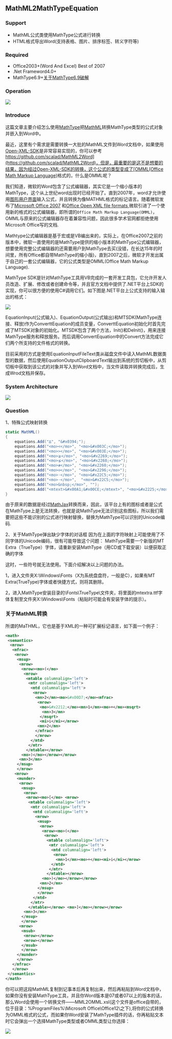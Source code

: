 ## MathML2MathTypeEquation ##


### Support ###
* MathML公式类使用MathType公式进行转换
* HTML格式导出Word(支持表格、图片、排序标签、转义字符等)

### Required ###
* Office2003+(Word And Excel) Best of 2007
* .Net Frameword4.0+
* MathType6.9+[关于MathType6.9破解](http://download.csdn.net/detail/qq_20545159/9921565)

### Operation ###
![](https://github.com/scalad/MathML2MathTypeEquation/blob/master/doc/effect.gif)

### Introduce ###

这篇文章主要介绍怎么使用[MathType](https://www.dessci.com/en/reference/sdk/)把[MathML](https://zh.wikipedia.org/wiki/%E6%95%B0%E5%AD%A6%E7%BD%AE%E6%A0%87%E8%AF%AD%E8%A8%80)转换MathType类型的公式对象并嵌入到Word中。

最近，这里有个需求是需要转换一大批的MathML文件到Word文档中，如果使用[Open-XML-SDK](https://github.com/OfficeDev/Open-XML-SDK)是非常容易实现的，你可以参考[https://github.com/scalad/MathML2Word](https://github.com/scalad/MathML2Word)，但是，最重要的是这不是想要的结果，因为经过Open-XML-SDK的转换，这个公式的类型变成了[OMML(Office Math Markup Language)](https://en.wikipedia.org/wiki/Mathematical_markup_language)格式的，什么是OMML呢？

我们知道，微软的Word包含了公式编辑器，其实它是一个缩小版本的MathType，这个从上世纪word出现时已经开始了。直到2007年，word才允许使用[图形用户界面](https://en.wikipedia.org/wiki/Graphical_user_interface)输入公式，并且转换为像MATHML格式的标记语言。随着微软发布了[Microsoft Office 2007](https://en.wikipedia.org/wiki/Microsoft_Office_2007) 和[Office Open XML file formats](https://en.wikipedia.org/wiki/Office_Open_XML_file_formats),微软引进了一个使用新的格式的公式编辑器，即所谓的`Office Math Markup Language(OMML)`，OMML与原来的公式编辑器存在着兼容性问题，因此很多学术官网都拒绝使用Microsoft Office写的文档.

Mathtype公式编辑器是基于宏或是VB编出来的，实际上，在Office2007之前的版本中，微软一直使用的是MathType提供的缩小版本的MathType公式编辑器，想要使用完整公式编辑器的还需要用户到MathType去买(没错，在长达15年的时间里，所有Office都自带MathType的缩小版)，直到2007之后，微软才开发出属于自己的一套公式编辑器，它的公式类型是OMML(Office Math Markup Language).

MathType SDK是针对MathType工具用VB完成的一套开发工具包，它允许开发人员改造、扩展、修改或者创建命令等，并且官方文档中提供了.NET平台上SDK的实现，你可以很方便的使用C#调用它们。如下图是.NET平台上公式支持的输入输出的格式：

![](https://github.com/scalad/MathML2MathTypeEquation/blob/master/doc/image/MTSDKDN.png)

EquationInput(公式输入)、EquationOutput(公式输出)和MTSDK(MathType连接、释放)作为ConverttEquation的成员变量，ConverttEquation初始化时首先完成了MTSDK对象的初始化。MTSDK包含了两个方法，Init()和DeInit()，用来连接MathType服务和释放服务。而后调用ConvertEquation中的Convert方法完成它们两个所支持的文件格式的转换。

目前采用的方式是使用EquationInputFileText类从磁盘文件中读入MathML数据类型的数据，然后使用EquationOutputClipboardText输出到系统的剪切板中，从剪切板中获取到该公式的对象并写入到Word文档中，当文件读取并转换完成后，生成Wrod文档并保存。

### System Architecture ###
![](https://github.com/scalad/MathML2MathTypeEquation/blob/master/doc/image/mathml转word系统架构.png)

### Question ###
1、特殊公式映射转换

```C#
static MathML()
{
    equations.Add("∆", "&#x0394;");
    equations.Add("<mo><</mo>", "<mo>&#x003C;</mo>");
    equations.Add("<mo>></mo>", "<mo>&#x003E;</mo>");
    equations.Add("<mo>⪈</mo>", "<mo>&#x2269;</mo>");
    equations.Add("<mo>⪇</mo>", "<mo>&#x2268;</mo>");
    equations.Add("<mo>≢</mo>", "<mo>&#x2260;</mo>");
    equations.Add("<mo>⊝</mo>", "<mo>&#x2296;</mo>");
    equations.Add("<mo>·</mo>", "<mo>&#x22C5;</mo>");
    equations.Add("<mo>⋅</mo>",  "<mo>&#x22C5;</mo>");
    equations.Add("<mo>&nbsp;</mo>", "");
    equations.Add("<mtext>&#x00A1;&#x00CE;</mtext>", "<mo>&#x2225;</mo>");//||
}
```
由于原来的数据是经过[MathJax](https://github.com/mathjax/MathJax)转换而来，因此，该平台上有的图标或者是公式在MathType上是无法转换，也就是说MathType无法识别这些图标，所以我们需要把这些不能识别的公式进行映射替换，替换为MathType可以识别的Unicode编码.

2、关于MathType弹出缺少字体的对话框
因为在上面的字符映射上可能使用了不同字体的Unicode编码，很有可能导致这个问题：
MathType需要一个新版的MT Extra（TrueType）字体，请重新安装MathType（用CD或下载安装）以便获取正确的字体

这时，一些符号就无法使用。下面介绍解决以上问题的办法。

1，进入文件夹X:\Windows\Fonts（X为系统盘盘符，一般是C），如果有MT Extra(TrueType)字体或者快捷方式，则将其删除。

2，进入MathType安装目录的\Fonts\TrueType\文件夹，将里面的mtextra.ttf字体复制至文件夹X:\Windows\Fonts（粘贴时可能会有安装字体的提示）。

### 关于MathML转换 ###

所谓的MaTHML，它也是基于XML的一种可扩展标记语言，如下面一个例子：

```xml
<math>
 <semantics>
  <mrow>
   <mfrac>
    <mrow>
     <msup>
      <mrow>
       <mrow><mo>(</mo>
        <mrow>
         <mtable columnalign='left'>
          <mtr columnalign='left'>
           <mtd columnalign='left'>
            <mrow>
             <mn>2</mn><mo>&#x00D7;</mo><mfrac>
              <mrow>
               <mo>&#x2212;</mo><mn>1</mn><mo>+</mo><msqrt>
                <mn>3</mn>
               </msqrt>
               <mi>i</mi></mrow>
              <mn>2</mn>
             </mfrac>
             </mrow>
           </mtd>
          </mtr>        
         </mtable></mrow>
       <mo>)</mo></mrow></mrow>
      <mn>3</mn>
     </msup>
     </mrow>
    <mrow>
     <munder>
      <mrow>
       <msup>
        <mrow>
         <mrow><mo>[</mo> <mrow>
          <mtable columnalign='left'>
           <mtr columnalign='left'>
            <mtd columnalign='left'>
             <mrow>
              <msup>
               <mrow>
                <mrow><mo>(</mo>
                 <mrow>
                  <mtable columnalign='left'>
                   <mtr columnalign='left'>
                    <mtd columnalign='left'>
                     <mrow>
                      <mn>1</mn><mo>+</mo><mi>i</mi></mrow>
                    </mtd>
                   </mtr>                  
                  </mtable></mrow>
                <mo>)</mo></mrow></mrow>
               <mn>2</mn>
              </msup>
              </mrow>
            </mtd>
           </mtr>          
          </mtable></mrow> <mo>]</mo></mrow></mrow>
        <mn>3</mn>
       </msup>
       </mrow>
      <mrow>
       <msub>
        <mrow></mrow>
        <mrow></mrow>
       </msub>
       </mrow>
     </munder>
     </mrow>
   </mfrac>
   </mrow>
 </semantics>
</math>
```
你可以把这段MathML复制到记事本后再复制出来，然后再粘贴到Word文档中，如果你没有安装MathType工具，并且你Word版本是07或者07以上的版本的话，那么Word会使用一个转换文件——MML2OMML.xsl(这个文件是office自带的，位于目录：%ProgramFiles%\Microsoft Office\Office12\之下),将你的公式转换为OMML格式的公式，而如果你Word安装了MathType插件的话，你再粘贴文本时它会弹出一个选择MathType类型或者OMML类型让你选择：

![](https://github.com/scalad/MathML2MathTypeEquation/blob/master/doc/image/mathtypePast.png)